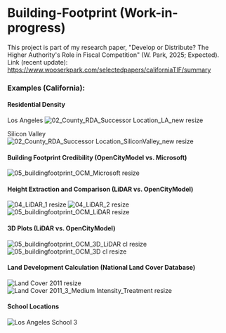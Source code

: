 # Building-Footprint (Work-in-progress)

This project is part of my research paper, "Develop or Distribute? The Higher Authority's Role in Fiscal Competition" (W. Park, 2025; Expected).
Link (recent update): https://www.wooserkpark.com/selectedpapers/californiaTIF/summary

### Examples (California):

#### Residential Density

Los Angeles
![02_County_RDA_Successor Location_LA_new resize](https://github.com/user-attachments/assets/ac3cffc4-49c3-4783-b356-3a5e13662ccc)

Silicon Valley
![02_County_RDA_Successor Location_SiliconValley_new resize](https://github.com/user-attachments/assets/828cb3fa-f7cd-4435-9566-d6c2bf999f63)

#### Building Footprint Credibility (OpenCityModel vs. Microsoft)
![05_buildingfootprint_OCM_Microsoft resize](https://github.com/user-attachments/assets/9909e083-e978-47fa-8f7a-f1fc76fb0998)

#### Height Extraction and Comparison (LiDAR vs. OpenCityModel)
![04_LiDAR_1 resize](https://github.com/user-attachments/assets/90882a5e-a23f-4041-839c-74d3dbd409ee)
![04_LiDAR_2 resize](https://github.com/user-attachments/assets/586aff01-18bc-4953-9dda-c243c6df1348)
![05_buildingfootprint_OCM_LiDAR resize](https://github.com/user-attachments/assets/e815710f-10c6-469b-9888-68223388a53a)

#### 3D Plots (LiDAR vs. OpenCityModel)
![05_buildingfootprint_OCM_3D_LiDAR cl resize](https://github.com/user-attachments/assets/92c37fd6-98f8-4274-8acc-d06273b082c2)
![05_buildingfootprint_OCM_3D cl resize](https://github.com/user-attachments/assets/1e66048c-7deb-4c11-b159-a645bc431da6)

#### Land Development Calculation (National Land Cover Database)
![Land Cover 2011 resize](https://github.com/user-attachments/assets/4df4c09f-9552-4a22-b77a-97667252aeaf)
![Land Cover 2011_3_Medium Intensity_Treatment resize](https://github.com/user-attachments/assets/51c49f67-dc4b-470c-bf14-ddf6b0310595)

#### School Locations
![Los Angeles School 3](https://github.com/user-attachments/assets/3dba57f9-2e77-47df-aecb-d8aedd860112)
